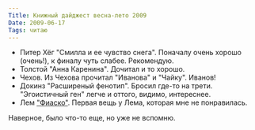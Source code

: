 ```yaml
---
Title: Книжный дайджест весна-лето 2009
Date: 2009-06-17
Tags: читаю
---
```


<div class="text"><ul>
<li>Питер Хёг  "Смилла и ее чувство снега". Поначалу очень хорошо (очень!), к финалу чуть слабее. Рекомендую.</li>
<li>Толстой "Анна Каренина". Дочитал и то хорошо.</li>
<li>Чехов. Из Чехова прочитал "Иванова" и "Чайку". Иванов!</li>
<li>Докинз "Расширеный фенотип". Бросил где-то на трети. "Эгоистичный ген" легче и оттого, видимо, интереснее.</li>
<li>Лем <a href="http://ru.wikipedia.org/wiki/Фиаско_(роман)">"Фиаско"</a>. Первая вещь у Лема, которая мне не понравилась.</li>
</ul>
<p>Наверное, было что-то еще, но уже не вспомню.</p></div>